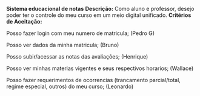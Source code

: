 **Sistema educacional de notas**
**Descrição:** Como aluno e professor, desejo poder ter o controle do meu curso em um meio digital unificado.
**Critérios de Aceitação:** 

Posso fazer login com meu numero de matricula; (Pedro G)

Posso ver dados da minha matricula;            (Bruno)

Posso subir/acessar as notas das avaliações;   (Henrique)

Posso ver minhas materias vigentes e seus respectivos horarios; (Wallace)

Posso fazer requerimentos de ocorrencias (trancamento parcial/total, regime especial, outros) do meu curso; (Leonardo)
 
 
